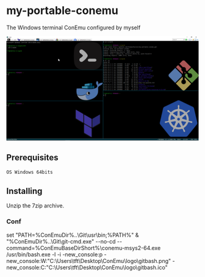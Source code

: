 
# my-portable-conemu
The Windows terminal ConEmu configured by myself

![alt text](https://github.com/thomasfourest/my-portable-conemu/blob/master/conemu.png)

## Prerequisites
```
OS Windows 64bits 
````

## Installing

Unzip the 7zip archive.

### Conf

set "PATH=%ConEmuDir%\..\Git\usr\bin;%PATH%" & "%ConEmuDir%\..\Git\git-cmd.exe" --no-cd --command=%ConEmuBaseDirShort%\conemu-msys2-64.exe /usr/bin/bash.exe -l -i -new_console:p -new_console:W:"C:\Users\tft\Desktop\ConEmu\logo\gitbash.png" -new_console:C:"C:\Users\tft\Desktop\ConEmu\logo\gitbash.ico"
